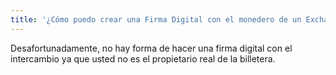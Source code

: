 ```yaml
---
title: '¿Cómo puedo crear una Firma Digital con el monedero de un Exchange?'
---
```


Desafortunadamente, no hay forma de hacer una firma digital con el intercambio ya que usted no es el propietario real de la billetera.